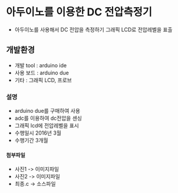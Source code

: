 # 아두이노를 이용한 DC 전압측정기

  -  아두이노를 사용해서 DC 전압을 측정하기 그래픽 LCD로 전압레벨을 표출
  
## 개발환경
  - 개발 tool : arduino ide
  - 사용 보드 : arduino due
  - 기타 : 그래픽 LCD, 프로브
  
### 설명
  - arduino due를 구매하여 사용
  - adc를 이용하여 dc전압을 센싱
  - 그래픽 lcd에 전압레벨을 표시
  - 수행일시 2016년 3월
  - 수행기간 3개월

#### 첨부파일
  - 사진1 -> 이미지파일
  - 사진2 -> 이미지파일
  - 최종.c -> 소스파일
